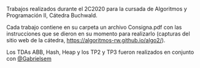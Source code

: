 Trabajos realizados durante el 2C2020 para la cursada de Algoritmos y Programación II, Cátedra Buchwald.

Cada trabajo contiene en su carpeta un archivo Consigna.pdf con las instrucciones que se dieron en su momento para realizarlo
(capturas del sitio web de la cátedra, https://algoritmos-rw.github.io/algo2/).

Los TDAs ABB, Hash, Heap y los TP2 y TP3 fueron realizados en conjunto con [@Gabrielsem](https://github.com/Gabrielsem)
